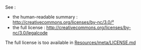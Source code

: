 See :
- the human-readable summary : http://creativecommons.org/licenses/by-nc/3.0/²
- the full license : http://creativecommons.org/licenses/by-nc/3.0/legalcode

The full license is too available in [Resources/meta/LICENSE.md](https://github.com/tgalopin/LegGoogleChartsBundle/blob/master/Resources/meta/LICENSE.md)